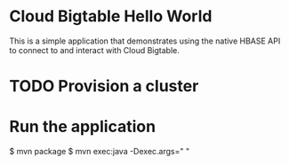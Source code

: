 # Cloud Bigtable Hello World

This is a simple application that demonstrates using the native HBASE API
to connect to and interact with Cloud Bigtable.

# TODO Provision a cluster

# Run the application

$ mvn package
$ mvn exec:java -Dexec.args="<projectId> <zone> <clusterId>"

